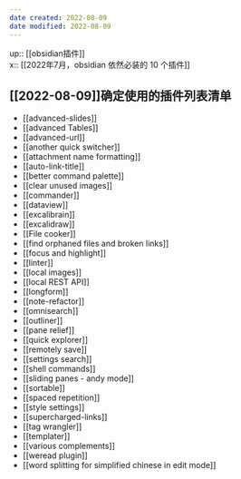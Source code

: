 ```yaml
---
date created: 2022-08-09
date modified: 2022-08-09
---
```


up:: [[obsidian插件]]  
x:: [[2022年7月，obsidian 依然必装的 10 个插件]]

## [[2022-08-09]]确定使用的插件列表清单

- [[advanced-slides]]
- [[advanced Tables]]
- [[advanced-url]]
- [[another quick switcher]]
- [[attachment name formatting]]
- [[auto-link-title]]
- [[better command palette]]
- [[clear unused images]]
- [[commander]]
- [[dataview]]
- [[excalibrain]]
- [[excalidraw]]
- [[File cooker]]
- [[find orphaned files and broken links]]
- [[focus and highlight]]
- [[linter]]
- [[local images]]
- [[local REST API]]
- [[longform]]
- [[note-refactor]]
- [[omnisearch]]
- [[outliner]]
- [[pane relief]]
- [[quick explorer]]
- [[remotely save]]
- [[settings search]]
- [[shell commands]]
- [[sliding panes - andy mode]]
- [[sortable]]
- [[spaced repetition]]
- [[style settings]]
- [[supercharged-links]]
- [[tag wrangler]]
- [[templater]]
- [[various complements]]
- [[weread plugin]]
- [[word splitting for simplified chinese in edit mode]]
